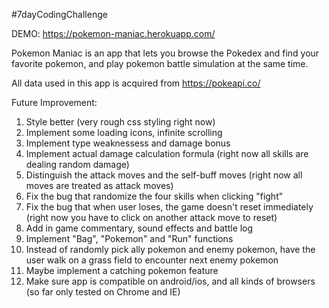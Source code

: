 #7dayCodingChallenge

DEMO:
https://pokemon-maniac.herokuapp.com/

Pokemon Maniac is an app that lets you browse the Pokedex and find your favorite pokemon, and play pokemon battle simulation at the same time.

All data used in this app is acquired from https://pokeapi.co/


Future Improvement:
1. Style better (very rough css styling right now)
2. Implement some loading icons, infinite scrolling
3. Implement type weaknessess and damage bonus
4. Implement actual damage calculation formula (right now all skills are dealing random damage)
5. Distinguish the attack moves and the self-buff moves (right now all moves are treated as attack moves)
6. Fix the bug that randomize the four skills when clicking "fight"
7. Fix the bug that when user loses, the game doesn't reset immediately (right now you have to click on another attack move to reset)
8. Add in game commentary, sound effects and battle log
9. Implement "Bag", "Pokemon" and "Run" functions
10. Instead of randomly pick ally pokemon and enemy pokemon, have the user walk on a grass field to encounter next enemy pokemon
11. Maybe implement a catching pokemon feature
12. Make sure app is compatible on android/ios, and all kinds of browsers (so far only tested on Chrome and IE)
